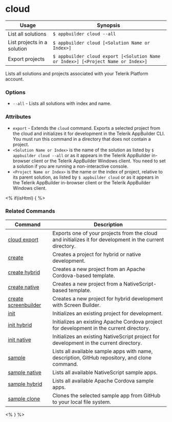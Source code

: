 cloud
==========

Usage | Synopsis
------|-------
List all solutions | `$ appbuilder cloud --all`
List projects in a solution | `$ appbuilder cloud [<Solution Name or Index>]`
Export projects | `$ appbuilder cloud export [<Solution Name or Index>] [<Project Name or Index>]`

Lists all solutions and projects associated with your Telerik Platform account.

### Options
* `--all` - Lists all solutions with index and name.

### Attributes

* `export` - Extends the `cloud` command. Exports a selected project from the cloud and initializes it for development in the Telerik AppBuilder CLI. You must run this command in a directory that does not contain a project.
* `<Solution Name or Index>` is the name of the solution as listed by `$ appbuilder cloud --all` or as it appears in the Telerik AppBuilder in-browser client or the Telerik AppBuilder Windows client. You need to set a solution if you are running a non-interactive console.
* `<Project Name or Index>` is the name or the index of project, relative to its parent solution, as listed by `$ appbuilder cloud` or as it appears in the Telerik AppBuilder in-browser client or the Telerik AppBuilder Windows client.

<% if(isHtml) { %> 
### Related Commands

Command | Description
----------|----------
[cloud export](cloud-export.html) | Exports one of your projects from the cloud and initializes it for development in the current directory.
[create](create.html) | Creates a project for hybrid or native development.
[create hybrid](create-hybrid.html) | Creates a new project from an Apache Cordova-based template.
[create native](create-native.html) | Creates a new project from a NativeScript-based template.
[create screenbuilder](create-screenbuilder.html) | Creates a new project for hybrid development with Screen Builder.
[init](init.html) | Initializes an existing project for development.
[init hybrid](init-hybrid.html) | Initializes an existing Apache Cordova project for development in the current directory.
[init native](init-native.html) | Initializes an existing NativeScript project for development in the current directory.
[sample](sample.html) | Lists all available sample apps with name, description, GitHub repository, and clone command.
[sample native](sample-native.html) | Lists all available NativeScript sample apps.
[sample hybrid](sample-hybrid.html) | Lists all available Apache Cordova sample apps.
[sample clone](sample-clone.html) | Clones the selected sample app from GitHub to your local file system.
<% } %>